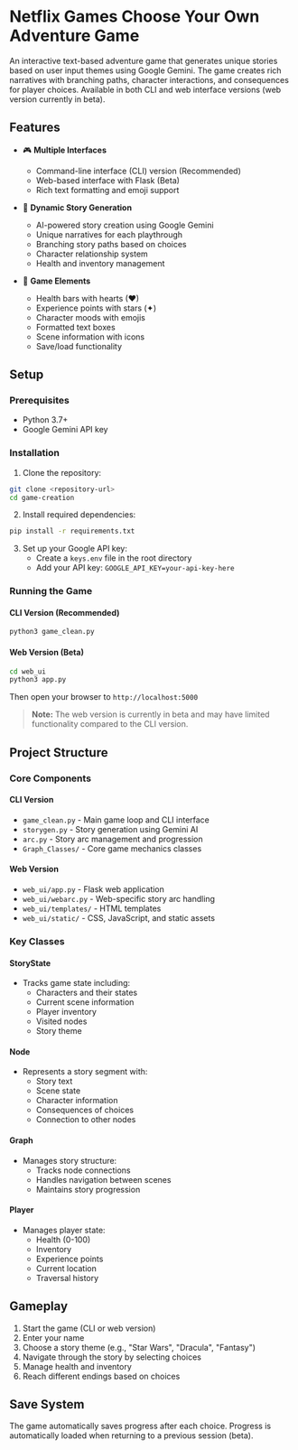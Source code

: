 # Netflix Games Choose Your Own Adventure Game

An interactive text-based adventure game that generates unique stories based on user input themes using Google Gemini. The game creates rich narratives with branching paths, character interactions, and consequences for player choices. Available in both CLI and web interface versions (web version currently in beta).

## Features

- 🎮 **Multiple Interfaces**
  - Command-line interface (CLI) version (Recommended)
  - Web-based interface with Flask (Beta)
  - Rich text formatting and emoji support

- 📖 **Dynamic Story Generation**
  - AI-powered story creation using Google Gemini
  - Unique narratives for each playthrough
  - Branching story paths based on choices
  - Character relationship system
  - Health and inventory management

- 🎯 **Game Elements**
  - Health bars with hearts (♥)
  - Experience points with stars (✦)
  - Character moods with emojis
  - Formatted text boxes
  - Scene information with icons
  - Save/load functionality

## Setup

### Prerequisites
- Python 3.7+
- Google Gemini API key

### Installation

1. Clone the repository:
```bash
git clone <repository-url>
cd game-creation
```

2. Install required dependencies:
```bash
pip install -r requirements.txt
```

3. Set up your Google API key:
   - Create a `keys.env` file in the root directory
   - Add your API key: `GOOGLE_API_KEY=your-api-key-here`

### Running the Game

#### CLI Version (Recommended)
```bash
python3 game_clean.py
```

#### Web Version (Beta)
```bash
cd web_ui
python3 app.py
```
Then open your browser to `http://localhost:5000`

> **Note:** The web version is currently in beta and may have limited functionality compared to the CLI version.

## Project Structure

### Core Components

#### CLI Version
- `game_clean.py` - Main game loop and CLI interface
- `storygen.py` - Story generation using Gemini AI
- `arc.py` - Story arc management and progression
- `Graph_Classes/` - Core game mechanics classes

#### Web Version
- `web_ui/app.py` - Flask web application
- `web_ui/webarc.py` - Web-specific story arc handling
- `web_ui/templates/` - HTML templates
- `web_ui/static/` - CSS, JavaScript, and static assets

### Key Classes

#### StoryState
- Tracks game state including:
  - Characters and their states
  - Current scene information
  - Player inventory
  - Visited nodes
  - Story theme

#### Node
- Represents a story segment with:
  - Story text
  - Scene state
  - Character information
  - Consequences of choices
  - Connection to other nodes

#### Graph
- Manages story structure:
  - Tracks node connections
  - Handles navigation between scenes
  - Maintains story progression

#### Player
- Manages player state:
  - Health (0-100)
  - Inventory
  - Experience points
  - Current location
  - Traversal history

## Gameplay

1. Start the game (CLI or web version)
2. Enter your name
3. Choose a story theme (e.g., "Star Wars", "Dracula", "Fantasy")
4. Navigate through the story by selecting choices
5. Manage health and inventory
6. Reach different endings based on choices

## Save System

The game automatically saves progress after each choice. Progress is automatically loaded when returning to a previous session (beta).